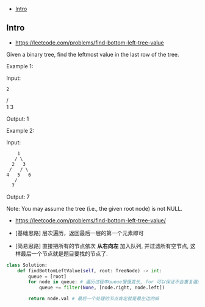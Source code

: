 - [Intro](#intro)

## Intro

- https://leetcode.com/problems/find-bottom-left-tree-value


Given a binary tree, find the leftmost value in the last row of the tree. 

Example 1:

Input:

    2
   / \
  1   3

Output:
1

  Example 2: 

Input:

        1
       / \
      2   3
     /   / \
    4   5   6
       /
      7

Output:
7

Note:
You may assume the tree (i.e., the given root node) is not NULL.



- https://leetcode.com/problems/find-bottom-left-tree-value/


- [基础思路] 层次遍历，返回最后一层的第一个元素即可
- [简易思路] 直接把所有的节点依次 **从右向左** 加入队列, 并过滤所有空节点, 这样最后一个节点就是题目要找的节点了.






```py
class Solution:
    def findBottomLeftValue(self, root: TreeNode) -> int:
        queue = [root]
        for node in queue: # 遍历过程中queue慢慢变长, for 可以保证不会重复遍历
            queue += filter(None, [node.right, node.left])

        return node.val # 最后一个处理的节点肯定就是最左边的嘛
```






